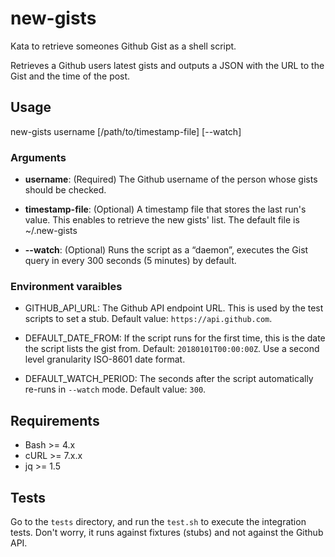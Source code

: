 # new-gists

Kata to retrieve someones Github Gist as a shell script.

Retrieves a Github users latest gists and outputs a JSON with the URL to the Gist
and the time of the post.


## Usage

new-gists username [/path/to/timestamp-file] [--watch]


### Arguments

* **username**: (Required) The Github username of the person whose gists should be checked.

* **timestamp-file**: (Optional) A timestamp file that stores the last run's value.
This enables to retrieve the new gists' list. The default file is ~/.new-gists

* **--watch**: (Optional) Runs the script as a “daemon”, executes the Gist query in every
300 seconds (5 minutes) by default.


### Environment varaibles

* GITHUB_API_URL: The Github API endpoint URL.  This is used by the test scripts to set a stub.
Default value: `https://api.github.com`.

* DEFAULT_DATE_FROM: If the script runs for the first time, this is the date the script
lists the gist from.  Default: `20180101T00:00:00Z`. Use a second level granularity ISO-8601
date format.

* DEFAULT_WATCH_PERIOD: The seconds after the script automatically re-runs in `--watch` mode.
Default value: `300`.


## Requirements

* Bash >= 4.x
* cURL >= 7.x.x
* jq >= 1.5


## Tests

Go to the `tests` directory, and run the `test.sh` to execute the integration tests.
Don't worry, it runs against fixtures (stubs) and not against the Github API.
